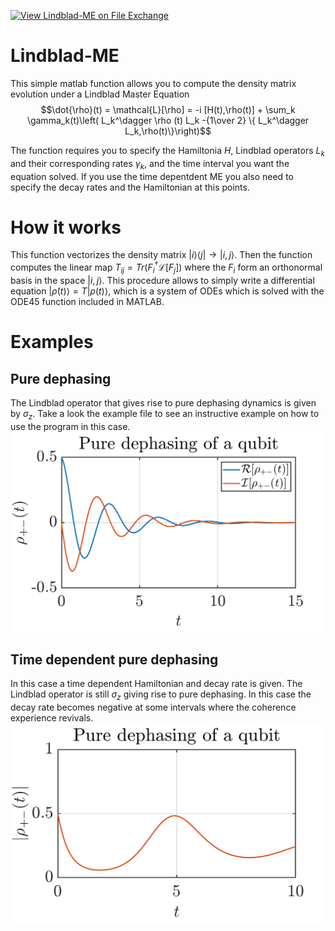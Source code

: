 [![View Lindblad-ME on File Exchange](https://www.mathworks.com/matlabcentral/images/matlab-file-exchange.svg)](https://www.mathworks.com/matlabcentral/fileexchange/118835-lindblad-me)

# Lindblad-ME

This simple matlab function allows you to compute the density matrix evolution under a Lindblad Master Equation
$$\dot{\rho}(t) =  \mathcal{L}[\rho] = -i [H(t),\rho(t)] + \sum_k \gamma_k(t)\left( L_k^\dagger \rho (t) L_k -{1\over 2} \{ L_k^\dagger L_k,\rho(t)\}\right)$$

The function requires you to specify the Hamiltonia $H$, Lindblad operators $L_k$  and their corresponding rates $\gamma_k$, and the time interval you want the equation solved. If you use the time depentdent ME you also need to specify the decay rates and the Hamiltonian at this points.

# How it works

This function vectorizes the density matrix $|i\rangle \langle j| \to |i,j\rangle$. Then the function computes the linear map $T_{ij} = Tr(F_i^\dagger \mathcal{L} [F_j])$ where the $F_i$ form an orthonormal basis in the space $|i,j\rangle$. This procedure allows to simply write a differential equation $|\dot{\rho}(t)\rangle = T |\rho(t)\rangle$, which is a system of ODEs which is solved with the ODE45 function included in MATLAB.


# Examples

## Pure dephasing

The Lindblad operator that gives rise to pure dephasing dynamics is given by $\sigma_z$. Take a look the example file to see an instructive example on how to use the program in this case. 
![example pure dephasing](https://raw.githubusercontent.com/dark-dryu/Lindblad-ME/master/pure_dephasing.png)

## Time dependent pure dephasing

In this case a time dependent Hamiltonian and decay rate is given. The Lindblad operator is still $\sigma_z$ giving rise to pure dephasing. In this case the decay rate becomes negative at some intervals where the coherence experience revivals. 
![example pure dephasing TD](https://raw.githubusercontent.com/dark-dryu/Lindblad-ME/master/pure_dephasing_TD.png)



[//]: # (# Dependencies)
[//]: # (Dr. Cubbit MATLAB suite found in: https://www.dr-qubit.org/matlab.html)
